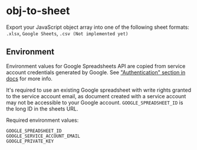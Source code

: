 # obj-to-sheet

Export your JavaScript object array into one of the following sheet formats: `.xlsx`, `Google Sheets`, `.csv (Not implemented yet)`

## Environment
Environment values for Google Spreadsheets API are copied from service account credentials generated by Google. See ["Authentication" section in docs](https://theoephraim.github.io/node-google-spreadsheet/#/getting-started/authentication) for more info.

It's required to use an existing Google spreadsheet with write rights granted to the service account email, as document created with a service account may not be accessible to your Google account. `GOOGLE_SPREADSHEET_ID` is the long ID in the sheets URL.

Required environment values:

	GOOGLE_SPREADSHEET_ID
	GOOGLE_SERVICE_ACCOUNT_EMAIL
	GOOGLE_PRIVATE_KEY